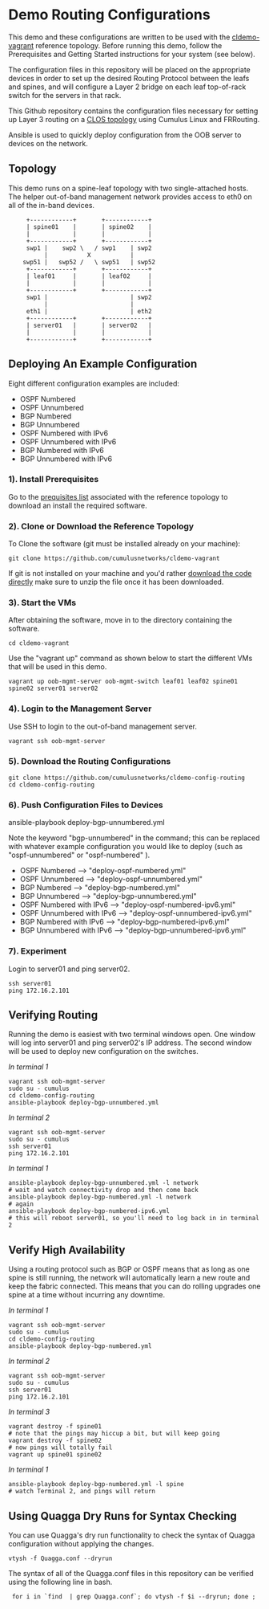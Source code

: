 Demo Routing Configurations
===========================
This demo and these configurations are written to be used with the [cldemo-vagrant](https://github.com/cumulusnetworks/cldemo-vagrant) reference topology. Before running this demo, follow the Prerequisites and Getting Started instructions for your system (see below).

The configuration files in this repository will be placed on the appropriate devices in order to set up the desired Routing Protocol between the leafs and spines, and will configure a Layer 2 bridge on each leaf top-of-rack switch for the servers in that rack.

This Github repository contains the configuration files necessary for setting up Layer 3 routing on a [CLOS topology](http://www.networkworld.com/article/2226122/cisco-subnet/clos-networks--what-s-old-is-new-again.html) using Cumulus Linux and FRRouting.

Ansible is used to quickly deploy configuration from the OOB server to devices on the network.

Topology
--------
This demo runs on a spine-leaf topology with two single-attached hosts. 
The helper out-of-band management network  provides access to eth0 on all of the in-band devices.

         +------------+       +------------+
         | spine01    |       | spine02    |
         |            |       |            |
         +------------+       +------------+
         swp1 |    swp2 \   / swp1    | swp2
              |           X           |
        swp51 |   swp52 /   \ swp51   | swp52
         +------------+       +------------+
         | leaf01     |       | leaf02     |
         |            |       |            |
         +------------+       +------------+
         swp1 |                       | swp2
              |                       |
         eth1 |                       | eth2
         +------------+       +------------+
         | server01   |       | server02   |
         |            |       |            |
         +------------+       +------------+



Deploying An Example Configuration
------------------------

Eight different configuration examples are included:

 * OSPF Numbered
 * OSPF Unnumbered
 * BGP Numbered
 * BGP Unnumbered
 * OSPF Numbered with IPv6
 * OSPF Unnumbered with IPv6
 * BGP Numbered with IPv6
 * BGP Unnumbered with IPv6

### 1). Install Prerequisites

Go to the [prequisites list](https://github.com/CumulusNetworks/cldemo-vagrant#prerequisites-and-getting-started) associated with the reference topology to download an install the required software.

### 2). Clone or Download the Reference Topology

To Clone the software (git must be installed already on your machine):

    git clone https://github.com/cumulusnetworks/cldemo-vagrant

If git is not installed on your machine and you'd rather [download the code directly](https://github.com/CumulusNetworks/cldemo-vagrant/archive/master.zip) make sure to unzip the file once it has been downloaded.

### 3). Start the VMs
After obtaining the software, move in to the directory containing the software.

    cd cldemo-vagrant

Use the "vagrant up" command as shown below to start the different VMs that will be used in this demo.

    vagrant up oob-mgmt-server oob-mgmt-switch leaf01 leaf02 spine01 spine02 server01 server02

### 4). Login to the Management Server
Use SSH to login to the out-of-band management server.

    vagrant ssh oob-mgmt-server

### 5). Download the Routing Configurations

    git clone https://github.com/cumulusnetworks/cldemo-config-routing
    cd cldemo-config-routing

### 6). Push Configuration Files to Devices

ansible-playbook deploy-bgp-unnumbered.yml

Note the keyword "bgp-unnumbered" in the command; this can be replaced with whatever example configuration you would like to deploy (such as "ospf-unnumbered" or "ospf-numbered" ).

 * OSPF Numbered --> "deploy-ospf-numbered.yml"
 * OSPF Unnumbered --> "deploy-ospf-unnumbered.yml"
 * BGP Numbered --> "deploy-bgp-numbered.yml"
 * BGP Unnumbered --> "deploy-bgp-unnumbered.yml"
 * OSPF Numbered with IPv6 --> "deploy-ospf-numbered-ipv6.yml"
 * OSPF Unnumbered with IPv6 --> "deploy-ospf-unnumbered-ipv6.yml"
 * BGP Numbered with IPv6 --> "deploy-bgp-numbered-ipv6.yml"
 * BGP Unnumbered with IPv6 --> "deploy-bgp-unnumbered-ipv6.yml"


### 7). Experiment
Login to server01 and ping server02.

    ssh server01
    ping 172.16.2.101


Verifying Routing
-----------------
Running the demo is easiest with two terminal windows open. One window will log into server01 and ping server02's IP address. The second window will be used to deploy new configuration on the switches.

*In terminal 1*

    vagrant ssh oob-mgmt-server
    sudo su - cumulus
    cd cldemo-config-routing
    ansible-playbook deploy-bgp-unnumbered.yml

*In terminal 2*

    vagrant ssh oob-mgmt-server
    sudo su - cumulus
    ssh server01
    ping 172.16.2.101

*In terminal 1*

    ansible-playbook deploy-bgp-unnumbered.yml -l network
    # wait and watch connectivity drop and then come back
    ansible-playbook deploy-bgp-numbered.yml -l network
    # again
    ansible-playbook deploy-bgp-numbered-ipv6.yml
    # this will reboot server01, so you'll need to log back in in terminal 2


Verify High Availability
------------------------
Using a routing protocol such as BGP or OSPF means that as long as one spine is still running, the network will automatically learn a new route and keep the fabric connected. This means that you can do rolling upgrades one spine at a time without incurring any downtime.

*In terminal 1*

    vagrant ssh oob-mgmt-server
    sudo su - cumulus
    cd cldemo-config-routing
    ansible-playbook deploy-bgp-numbered.yml

*In terminal 2*

    vagrant ssh oob-mgmt-server
    sudo su - cumulus
    ssh server01
    ping 172.16.2.101

*In terminal 3*

    vagrant destroy -f spine01
    # note that the pings may hiccup a bit, but will keep going
    vagrant destroy -f spine02
    # now pings will totally fail
    vagrant up spine01 spine02

*In terminal 1*

    ansible-playbook deploy-bgp-numbered.yml -l spine
    # watch Terminal 2, and pings will return


Using Quagga Dry Runs for Syntax Checking
-----------------------------------------
You can use Quagga's dry run functionality to check the syntax of Quagga configuration without applying the changes.

    vtysh -f Quagga.conf --dryrun

The syntax of all of the Quagga.conf files in this repository can be verified using the following line in bash.

     for i in `find  | grep Quagga.conf`; do vtysh -f $i --dryrun; done ;
